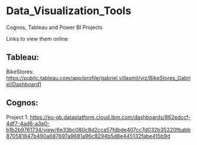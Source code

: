 # Data_Visualization_Tools

Cognos, Tableau and Power BI Projects

Links to view them online

## Tableau:

BikeStores: https://public.tableau.com/app/profile/gabriel.villasmil/viz/BikeStores_Gabriel/Dashboard1

## Cognos:

Project 1:
https://eu-gb.dataplatform.cloud.ibm.com/dashboards/862edccf-4df7-4ad6-a3e0-b1b2b9761734/view/6e33bc080c8d2cca57fdbde407cc7d032b35220fbabb870581847b490a687697a9681a96c8294b5d8e445132fabe415b9d


